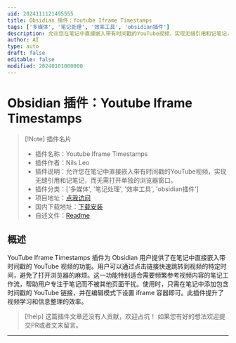 ```yaml
---
uid: 2024111121495555
title: Obsidian 插件：Youtube Iframe Timestamps
tags: ['多媒体', '笔记处理', '效率工具', 'obsidian插件']
description: 允许您在笔记中直接嵌入带有时间戳的YouTube视频，实现无缝引用和记笔记，而无需打开单独的浏览器窗口。
author: AI
type: auto
draft: false
editable: false
modified: 20240101000000
---
```


# Obsidian 插件：Youtube Iframe Timestamps

> [!Note] 插件名片
> - 插件名称：Youtube Iframe Timestamps
> - 插件作者：Nils Leo
> - 插件说明：允许您在笔记中直接嵌入带有时间戳的YouTube视频，实现无缝引用和记笔记，而无需打开单独的浏览器窗口。
> - 插件分类：['多媒体', '笔记处理', '效率工具', 'obsidian插件']
> - 项目地址：[点我访问](https://github.com/NilsLeo/obsidian-youtube-iframe-timestamps)
> - 国内下载地址：[下载安装](https://pkmer.cn/products/plugin/pluginMarket/?youtube-iframe-timestamps)
> - 自述文件：[Readme](https://ghproxy.net/https://raw.githubusercontent.com/NilsLeo/obsidian-youtube-iframe-timestamps/master/README.md)



## 概述

YouTube Iframe Timestamps 插件为 Obsidian 用户提供了在笔记中直接嵌入带时间戳的 YouTube 视频的功能。用户可以通过点击链接快速跳转到视频的特定时间，避免了打开浏览器的麻烦。这一功能特别适合需要频繁参考视频内容的笔记工作流，帮助用户专注于笔记而不被其他页面干扰。使用时，只需在笔记中添加包含时间戳的 YouTube 链接，并在编辑模式下设置 iframe 容器即可。此插件提升了视频学习和信息整理的效率。


> [!help] 
> 这篇插件文章还没有人贡献，欢迎占坑！
> 如果您有好的想法欢迎提交PR或者文末留言。
> 

---



